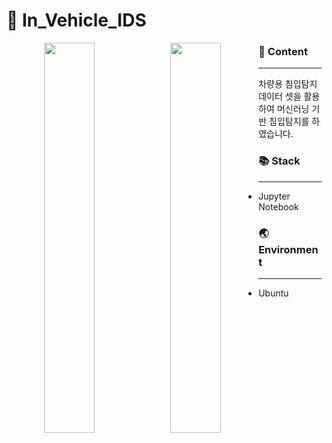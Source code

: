 # 🚙 In_Vehicle_IDS

<p align="center">
<img src="https://i.esdrop.com/d/KRG1zwY7xy.png" width="40%" style="float:left"> <img src="https://i.esdrop.com/d/ws8XQJjOOr.png" width="40%" style="float:left">
</p>

### 📄 Content

---

차량용 침입탐지 데이터 셋을 활용하여 머신러닝 기반 침입탐지를 하였습니다.

### 📚 Stack

---

- Jupyter Notebook


### 🌏 Environment

---

- Ubuntu

